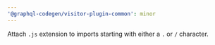 ```yaml
---
'@graphql-codegen/visitor-plugin-common': minor
---
```


Attach `.js` extension to imports starting with either a `.` or `/` character.
